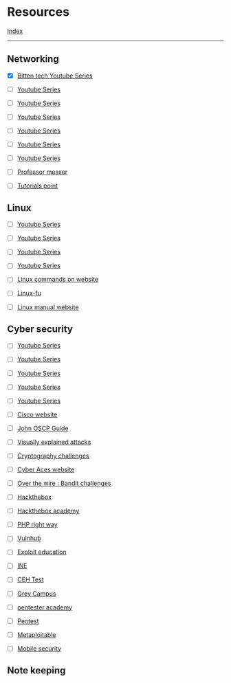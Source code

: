 # Resources
[Index](Index.md)
- --
## **Networking**  
- [x] [Bitten tech Youtube Series](https://www.youtube.com/playlist?list=PLkW9FMxqUvyZaSQNQslneeODER3bJCb2K) 
- [ ] [Youtube Series](https://www.youtube.com/playlist?list=PLG49S3nxzAnmpdmX7RoTOyuNJQAb-r-gd)  
- [ ] [Youtube Series](https://www.youtube.com/playlist?list=PLxCzCOWd7aiGFBD2-2joCpWOLUrDLvVV_)  
- [ ] [Youtube Series](https://www.youtube.com/playlist?list=PLDQaRcbiSnqF5U8ffMgZzS7fq1rHUI3Q8)  
- [ ] [Youtube Series](https://www.youtube.com/playlist?list=PLF1hDMPPRqGxpYdo0ctaa7MxfOi9vjs1u)  
- [ ] [Youtube Series](https://www.youtube.com/playlist?list=PLBbU9-SUUCwVmwRswAHdqoJw-D2WeD9CN) 
- [ ] [Youtube Series](https://www.youtube.com/playlist?list=PL33E07ECCA73C0755)
- [ ] [Professor messer](https://www.professormesser.com/network-plus/n10-007/n10-007-training-course/)
- [ ] [Tutorials point](https://www.tutorialspoint.com/network_security/index.htm)


## **Linux** 
- [ ] [Youtube Series](https://www.youtube.com/playlist?list=PLtK75qxsQaMLZSo7KL-PmiRarU7hrpnwK)  
- [ ]  [Youtube Series](https://www.youtube.com/playlist?list=PLBf0hzazHTGMh2fe2MFf3lCgk0rKmS2by)
- [ ]  [Youtube Series](https://www.youtube.com/playlist?list=PLIhvC56v63IJIujb5cyE13oLuyORZpdkL)
- [ ]  [Youtube Series](https://www.youtube.com/playlist?list=PLLKT__MCUeiwfK18Io6kvwrrhqQyQnV5W)
- [ ]  [Linux commands on website](https://cmdchallenge.com/)
- [ ]  [Linux-fu](https://linuxjourney.com/)
- [ ]  [Linux manual website](https://explainshell.com/)


## **Cyber security**  
- [ ] [Youtube Series](https://www.youtube.com/playlist?list=PLG49S3nxzAnnVhoAaL4B6aMFDQ8_gdxAy)
- [ ] [Youtube Series](https://www.youtube.com/playlist?list=PLIhvC56v63IIJZRa3lzK6IeBQOH_VFjUQ)
- [ ] [Youtube Series](https://www.youtube.com/playlist?list=PLAPAmYW1B_lYr8EYB1aT95y-VwEH_dph1)
- [ ] [Youtube Series](https://www.youtube.com/playlist?list=PLBf0hzazHTGOEuhPQSnq-Ej8jRyXxfYvl)
- [ ] [Youtube Series](https://www.youtube.com/playlist?list=PLLKT__MCUeiwBa7d7F_vN1GUwz_2TmVQj)
- [ ] [Cisco website](https://skillsforall.com/)
- [ ] [John OSCP Guide](https://johnjhacking.com/blog/the-oscp-preperation-guide-2020/)
- [ ] [Visually explained attacks](https://www.hacksplaining.com/)
- [ ] [Cryptography challenges](https://cryptohack.org/)
- [ ] [Cyber Aces website](https://tutorials.cyberaces.org/tutorials.html)
- [ ] [Over the wire : Bandit challenges](https://overthewire.org/wargames/bandit/bandit0.html)
- [ ] [Hackthebox](https://www.hackthebox.eu/)
- [ ] [Hackthebox academy](https://academy.hackthebox.com/)
- [ ] [PHP right way](https://phptherightway.com/)
- [ ] [Vulnhub](https://www.vulnhub.com/)
- [ ] [Exploit education](https://exploit.education/phoenix/net-one/)
- [ ] [INE](https://my.ine.com/)
- [ ] [CEH Test](https://ceh.cagy.org/)
- [ ] [Grey Campus](https://www.greycampus.com/opencampus/ethical-hacking/what-is-hacking)
- [ ] [pentester academy](https://www.pentesteracademy.com/)
- [ ] [Pentest](https://www.tutorialspoint.com/python_penetration_testing/index.htm)
- [ ] [Metaploitable](https://www.tutorialspoint.com/metasploit/index.htm)
- [ ] [Mobile security](https://www.tutorialspoint.com/mobile_security/index.htm)


## **Note keeping**